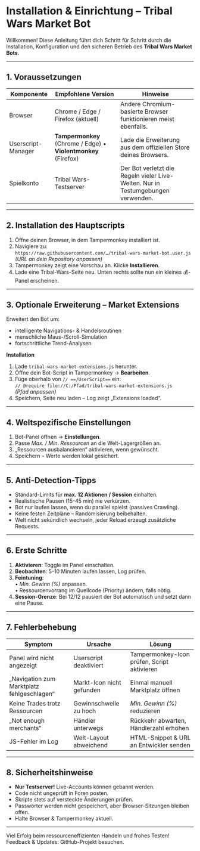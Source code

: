 # Installation & Einrichtung – Tribal Wars Market Bot

Willkommen! Diese Anleitung führt dich Schritt für Schritt durch die Installation, Konfiguration und den sicheren Betrieb des **Tribal Wars Market Bots**.

---

## 1. Voraussetzungen

| Komponente        | Empfohlene Version                 | Hinweise                                                             |
|-------------------|------------------------------------|----------------------------------------------------------------------|
| Browser           | Chrome / Edge / Firefox (aktuell)  | Andere Chromium-basierte Browser funktionieren meist ebenfalls.      |
| Userscript-Manager| **Tampermonkey** (Chrome / Edge) • **Violentmonkey** (Firefox) | Lade die Erweiterung aus dem offiziellen Store deines Browsers.      |
| Spielkonto        | Tribal Wars-Testserver             | Der Bot verletzt die Regeln vieler Live-Welten. Nur in Testumgebungen verwenden. |

---

## 2. Installation des Hauptscripts

1. Öffne deinen Browser, in dem Tampermonkey installiert ist.  
2. Navigiere zu:  
   `https://raw.githubusercontent.com/…/tribal-wars-market-bot.user.js`  
   *(URL an dein Repository anpassen)*  
3. Tampermonkey zeigt eine Vorschau an. Klicke **Installieren**.  
4. Lade eine Tribal-Wars-Seite neu. Unten rechts sollte nun ein kleines 💰-Panel erscheinen.

---

## 3. Optionale Erweiterung – Market Extensions

Erweitert den Bot um:

* intelligente Navigations- & Handelsroutinen  
* menschliche Maus-/Scroll-Simulation  
* fortschrittliche Trend-Analysen

**Installation**

1. Lade `tribal-wars-market-extensions.js` herunter.  
2. Öffne dein Bot-Script in Tampermonkey → **Bearbeiten**.  
3. Füge oberhalb von `// ==/UserScript==` ein:  
   `// @require file://C:/Pfad/tribal-wars-market-extensions.js`  
   *(Pfad anpassen)*  
4. Speichern, Seite neu laden – Log zeigt „Extensions loaded“.

---

## 4. Weltspezifische Einstellungen

1. Bot-Panel öffnen → **Einstellungen**.  
2. Passe *Max. / Min. Ressourcen* an die Welt-Lagergrößen an.  
3. „Ressourcen ausbalancieren“ aktivieren, wenn gewünscht.  
4. Speichern – Werte werden lokal gesichert.

---

## 5. Anti-Detection-Tipps

* Standard-Limits für **max. 12 Aktionen / Session** einhalten.  
* Realistische Pausen (15-45 min) nie verkürzen.  
* Bot nur laufen lassen, wenn du parallel spielst (passives Crawling).  
* Keine festen Zeitpläne – Randomisierung beibehalten.  
* Welt nicht sekündlich wechseln, jeder Reload erzeugt zusätzliche Requests.

---

## 6. Erste Schritte

1. **Aktivieren**: Toggle im Panel einschalten.  
2. **Beobachten**: 5-10 Minuten laufen lassen, Log prüfen.  
3. **Feintuning**:  
   • *Min. Gewinn (%)* anpassen.  
   • Ressourcenvorrang im Quellcode (Priority) ändern, falls nötig.  
4. **Session-Grenze**: Bei 12/12 pausiert der Bot automatisch und setzt dann eine Pause.

---

## 7. Fehlerbehebung

| Symptom                                   | Ursache                          | Lösung                                   |
|-------------------------------------------|----------------------------------|------------------------------------------|
| Panel wird nicht angezeigt                | Userscript deaktiviert           | Tampermonkey-Icon prüfen, Script aktivieren |
| „Navigation zum Marktplatz fehlgeschlagen“| Markt-Icon nicht gefunden        | Einmal manuell Marktplatz öffnen         |
| Keine Trades trotz Ressourcen             | Gewinnschwelle zu hoch           | *Min. Gewinn (%)* reduzieren             |
| „Not enough merchants“                    | Händler unterwegs                | Rückkehr abwarten, Händlerzahl erhöhen   |
| JS-Fehler im Log                          | Welt-Layout abweichend           | HTML-Snippet & URL an Entwickler senden  |

---

## 8. Sicherheitshinweise

* **Nur Testserver!** Live-Accounts können gebannt werden.  
* Code nicht ungeprüft in Foren posten.  
* Skripte stets auf versteckte Änderungen prüfen.  
* Passwörter werden nicht gespeichert, aber Browser-Sitzungen bleiben offen.  
* Halte Browser & Tampermonkey aktuell.

---

Viel Erfolg beim ressourceneffizienten Handeln und frohes Testen!  
Feedback & Updates: GitHub-Projekt besuchen.  
